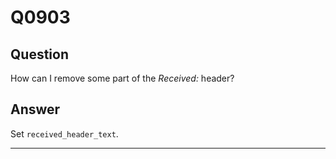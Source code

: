 Q0903
=====

Question
--------

How can I remove some part of the *Received:* header?

Answer
------

Set `received_header_text`.

* * * * *

